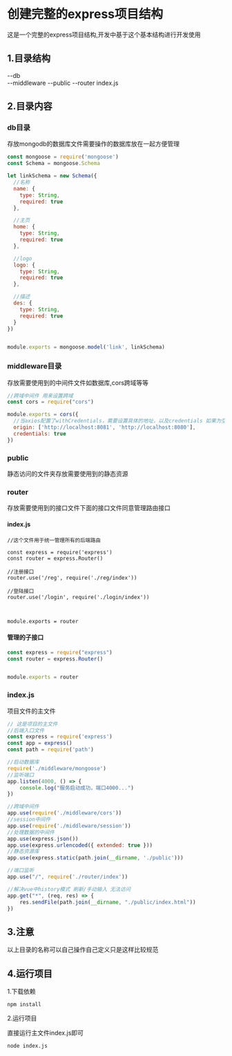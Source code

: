 
# 创建完整的express项目结构
这是一个完整的express项目结构,开发中基于这个基本结构进行开发使用
## 1.目录结构
--db  
--middleware
--public
--router
  	index.js
## 2.目录内容

### db目录

存放mongodb的数据库文件需要操作的数据库放在一起方便管理

```js
const mongoose = require('mongoose')
const Schema = mongoose.Schema

let linkSchema = new Schema({
  //名称
  name: {
    type: String,
    required: true
  },

  //主页
  home: {
    type: String,
    required: true
  },

  //logo
  logo: {
    type: String,
    required: true
  },

  //描述
  des: {
    type: String,
    required: true
  }
})


module.exports = mongoose.model('link', linkSchema)
```



### middleware目录

存放需要使用到的中间件文件如数据库,cors跨域等等

```js
//跨域中间件 用来设置跨域
const cors = require("cors")

module.exports = cors({
  //当axios配置了withCredentials，需要设置具体的地址，以及credentials 如果为空代表运行所有服务器发起跨域请求
  origin: ['http://localhost:8081', 'http://localhost:8080'],
  credentials: true
})
```



### public

静态访问的文件夹存放需要使用到的静态资源

### router

存放需要使用到的接口文件下面的接口文件同意管理路由接口

#### index.js

```
//这个文件用于统一管理所有的后端路由

const express = require('express')
const router = express.Router()

//注册接口
router.use('/reg', require('./reg/index'))

//登陆接口
router.use('/login', require('./login/index'))



module.exports = router
```

#### 管理的子接口

```js
const express = require("express")
const router = express.Router()


module.exports = router
```

### index.js

项目文件的主文件

```js
// 这是项目的主文件
//后端入口文件
const express = require('express')
const app = express()
const path = require('path')

//启动数据库
require('./middleware/mongoose')
//监听端口
app.listen(4000, () => {
    console.log("服务启动成功，端口4000...")
})

//跨域中间件
app.use(require('./middleware/cors'))
//session中间件
app.use(require('./middleware/session'))
//处理数据的中间件
app.use(express.json())
app.use(express.urlencoded({ extended: true }))
//静态资源库
app.use(express.static(path.join(__dirname, './public')))

//端口监听
app.use("/", require('./router/index'))

//解决vue中history模式 刷新/手动输入 无法访问
app.get("*", (req, res) => {
    res.sendFile(path.join(__dirname, "./public/index.html"))
})

```



## 3.注意

以上目录的名称可以自己操作自己定义只是这样比较规范

## 4.运行项目

1.下载依赖

```
npm install
```

2.运行项目

直接运行主文件index.js即可

```
node index.js
```

